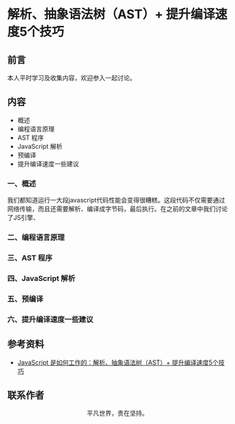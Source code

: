 # 解析、抽象语法树（AST）+ 提升编译速度5个技巧

## 前言

本人平时学习及收集内容，欢迎参入一起讨论。

## 内容

- 概述
- 编程语言原理
- AST 程序
- JavaScript 解析
- 预编译
- 提升编译速度一些建议

### 一、概述

我们都知道运行一大段javascript代码性能会变得很糟糕。这段代码不仅需要通过网络传输，而且还需要解析、编译成字节码，最后执行。在之前的文章中我们讨论了JS引擎、

### 二、编程语言原理

### 三、AST 程序

### 四、JavaScript 解析

### 五、预编译

### 六、提升编译速度一些建议


## 参考资料

- [JavaScript 是如何工作的：解析、抽象语法树（AST）+ 提升编译速度5个技巧](https://github.com/qq449245884/xiaozhi/issues/14)

## 联系作者

<div align="center">
    <p>
        平凡世界，贵在坚持。
    </p>
    <img :src="$withBase('/about/contact.png')" />
</div>